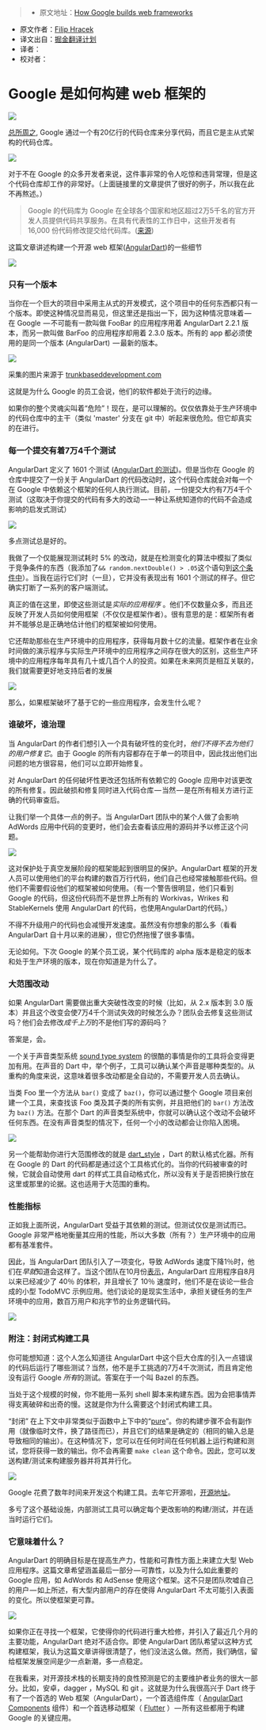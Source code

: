 > * 原文地址：[How Google builds web frameworks](https://medium.freecodecamp.com/how-google-builds-a-web-framework-5eeddd691dea#.dv1nhpg5w)
* 原文作者：[Filip Hracek](https://medium.freecodecamp.com/@filiph)
* 译文出自：[掘金翻译计划](https://github.com/xitu/gold-miner)
* 译者： 
* 校对者：

# Google 是如何构建 web 框架的

![](https://cdn-images-1.medium.com/max/1000/1*QDS-kCgeF8ZJg_JSEwwIeA.jpeg)

[总所周之](http://cacm.acm.org/magazines/2016/7/204032-why-google-stores-billions-of-lines-of-code-in-a-single-repository/fulltext), Google 通过一个有20亿行的代码仓库来分享代码，而且它是主从式架构的代码仓库。

![](https://cdn-images-1.medium.com/max/800/1*3hPZNDocbp68XsbsJoZ-iQ.jpeg)

对于不在 Google 的众多开发者来说，这件事非常的令人吃惊和违背常理，但是这个代码仓库却工作的非常好。（上面链接里的文章提供了很好的例子，所以我在此不再熬述。）

> Google 的代码库为 Google 在全球各个国家和地区超过2万5千名的官方开发人员提供代码共享服务。在具有代表性的工作日中，这些开发者有 16,000 份代码修改提交给代码库。([来源](http://cacm.acm.org/magazines/2016/7/204032-why-google-stores-billions-of-lines-of-code-in-a-single-repository/fulltext))

这篇文章讲述构建一个开源 web 框架([AngularDart](https://webdev.dartlang.org/angular))的一些细节

![](https://cdn-images-1.medium.com/max/800/1*42xyxKFKI9a0j0BWuHGIHg.jpeg)

### 只有一个版本

当你在一个巨大的项目中采用主从式的开发模式，这个项目中的任何东西都只有一个版本。即使这种情况显而易见，但这里还是指出一下，因为这种情况意味着 — 在 Google  — 不可能有一款叫做 FooBar 的应用程序用着 AngularDart 2.2.1 版本，而另一款叫做 BarFoo 的应用程序却用着 2.3.0 版本。所有的 app 都必须使用的是同一个版本 (AngularDart)  — 最新的版本。

![](https://cdn-images-1.medium.com/max/800/0*vdQqatZdTxZ9CUDs.)

采集的图片来源于 [trunkbaseddevelopment.com](https://trunkbaseddevelopment.com/)

这就是为什么 Google 的员工会说，他们的软件都处于流行的边缘。

如果你的整个灵魂尖叫着“危险”！现在，是可以理解的。仅仅依靠处于生产环境中的代码仓库中的主干（类似 'master' 分支在 git 中）听起来很危险。但它却真实的在进行。

### 每一个提交有着7万4千个测试

AngularDart 定义了 1601 个测试 ([AngularDart 的测试](https://github.com/dart-lang/angular2/tree/master/test))。但是当你在 Google 的仓库中提交了一份关于 AngularDart 的代码改动时，这个代码仓库就会对每一个在 Google 中依赖这个框架的任何人执行测试。目前，一份提交大约有7万4千个测试（这取决于你提交的代码有多大的改动 — 一种让系统知道你的代码不会造成影响的启发式测试）

![](https://cdn-images-1.medium.com/max/800/1*5VjjBOiVq74495vLAKctOg.png)

多点测试总是好的。


我做了一个仅能展现测试耗时 5% 的改动，就是在检测变化的算法中模拟了类似于竞争条件的东西（我添加了`&& random.nextDouble() > .05`这个语句到[这个条件中](https://github.com/dart-lang/angular2/blob/v2.1.0/lib/src/core/change_detection/differs/default_iterable_differ.dart#L386)）。当我在运行它们时（一旦），它并没有表现出有 1601 个测试的样子。但它确实打断了一系列的客户端测试。

真正的值在这里，即使这些测试是*实际的应用程序* 。他们不仅数量众多，而且还反映了开发人员如何使用框架（不仅仅是框架作者）。很有意思的是：框架所有者并不能够总是正确地估计他们的框架被如何使用。

它还帮助那些在生产环境中的应用程序，获得每月数十亿的流量。框架作者在业余时间做的演示程序与实际生产环境中的应用程序之间存在很大的区别，这些生产环境中的应用程序每年具有几十或几百个人的投资。如果在未来网页是相互关联的，我们就需要更好地支持后者的发展



![](https://cdn-images-1.medium.com/max/800/1*DrJBfzzSTkGdmrlu6OnYfA.png)

那么，如果框架破坏了基于它的一些应用程序，会发生什么呢？


### 谁破坏，谁治理

当 AngularDart 的作者们想引入一个具有破坏性的变化时，*他们不得不去为他们的用户修复它*。由于 Google 的所有内容都存在于单一的项目中，因此找出他们出问题的地方很容易，他们可以立即开始修复。

对 AngularDart 的任何破坏性更改还包括所有依赖它的 Google 应用中对该更改的所有修复。因此破损和修复同时进入代码仓库 — 当然 — 是在所有相关方进行正确的代码审查后。

让我们举一个具体一点的例子。当 AngularDart 团队中的某个人做了会影响 AdWords 应用中代码的变更时，他们会去查看该应用的源码并予以修正这个问题。

![](https://cdn-images-1.medium.com/max/800/1*kbwhvH4lz1B-jRHBCEvAcA.png)

这对保护处于真空发展阶段的框架能起到很明显的保护。AngularDart 框架的开发人员可以使用他们的平台构建的数百万行代码，他们自己也经常接触那些代码。但他们不需要假设他们的框架被如何使用。（有一个警告很明显，他们只看到 Google 的代码，但这份代码而不是世界上所有的 Workivas，Wrikes 和 StableKernels 使用 AngularDart 的代码，也使用AngularDart的代码。）

不得不升级用户的代码也会减慢开发速度。虽然没有你想象的那么多（看看 AngularDart 自十月以来的进展），但它仍然拖慢了很多事情。

无论如何。下次 Google 的某个员工说，某个代码库的 alpha 版本是稳定的版本和处于生产环境的版本，现在你知道是为什么了。

### 大范围改动

如果 AngularDart 需要做出重大突破性改变的时候（比如，从 2.x 版本到 3.0 版本）并且这个改变会使7万4千个测试失效的时候怎么办？团队会去修复这些测试吗？他们会去修改*成千上万*的不是他们写的源码吗？

答案是，会。

一个关于声音类型系统 [sound type system](https://www.dartlang.org/guides/language/sound-dart) 的很酷的事情是你的工具将会变得更加有用。在声音的 Dart 中，举个例子，工具可以确认某个声音是哪种类型的。从重构的角度来说，这意味着很多改动都是全自动的，不需要开发人员去确认。

当类 Foo 里一个方法从 `bar()` 变成了 `baz()`，你可以通过整个 Google 项目来创建一个工具，来查找该 Foo 类及其子类的所有实例，并且把他们的 `bar()` 方法改为 `baz()` 方法。在那个 Dart 的声音类型系统中，你就可以确认这个改动不会破坏任何东西。在没有声音类型的情况下，任何一个小的改动都会让你陷入困境。

![](https://cdn-images-1.medium.com/max/800/1*yxqdl9CBoB48XG0avf4piQ.gif)

另一个能帮助你进行大范围修改的就是 [dart_style](https://github.com/dart-lang/dart_style) ，Dart 的默认格式化器。所有在 Google 的 Dart 的代码都是通过这个工具格式化的。当你的代码被审查的时候，它就会自动使用 dart 的样式工具自动格式化，所以没有关于是否把换行放在这里或那里的论据。这也适用于大范围的重构。

### 性能指标

正如我上面所说，AngularDart 受益于其依赖的测试。但测试仅仅是测试而已。Google 非常严格地衡量其应用的性能，所以大多数（所有？）生产环境中的应用都有基准套件。

因此，当 AngularDart 团队引入了一项变化，导致 AdWords 速度下降1％时，他们在*早就*知道会这样了。当这个团队在10月份[表示](https://www.youtube.com/watch?list=PLOU2XLYxmsILKY-A1kq4eHMcku3GMAyp2&amp;v=8ixOkJOXdMo)，AngularDart 应用程序自8月以来已经减少了 40％ 的体积，并且增长了 10％ 速度时，他们不是在谈论一些合成的小型 TodoMVC 示例应用。他们谈论的是现实生活中，承担关键任务的生产环境中的应用，数百万用户和兆字节的业务逻辑代码。

![](https://cdn-images-1.medium.com/max/800/1*FFPofhArfE_q-ppyTkDniA.png)

### 附注：封闭式构建工具

你可能想知道：这个人怎么知道往 AngularDart 中这个巨大仓库的引入一点错误的代码后运行了哪些测试？当然，他不是手工挑选的7万4千次测试，而且肯定他没有运行 Google *所有*的测试。答案在于一个叫 Bazel 的东西。

当处于这个规模的时候，你不能用一系列 shell 脚本来构建东西。因为会把事情弄得支离破碎和出奇的慢。这就是你为什么需要这个封闭式构建工具。

“封闭” 在上下文中非常类似于函数中上下中的“[pure](https://en.wikipedia.org/wiki/Pure_function)”。你的构建步骤不会有副作用（就像临时文件，换了路径而已），并且它们的结果是确定的（相同的输入总是导致相同的输出）。在这种情况下，您可以在任何时间在任何机器上运行构建和测试，您将获得一致的输出。你不会再需要 `make clean` 这个命令。因此，您可以发送构建/测试来构建服务器并将其并行化。

![](https://cdn-images-1.medium.com/max/800/1*sq_8UFpeBsxSIpBXpmWiSg.png)

Google 花费了数年时间来开发这个构建工具。去年它开源啦，[开源地址](https://bazel.build/)。

多亏了这个基础设施，内部测试工具可以确定每个更改影响的构建/测试，并在适当时运行它们。

### 它意味着什么？

AngularDart 的明确目标是在提高生产力，性能和可靠性方面上来建立大型 Web 应用程序。这篇文章希望涵盖最后一部分 — 可靠性，以及为什么如此重要的 Google 应用，如 AdWords 和 AdSense 使用这个框架。这不只是团队吹嘘自己的用户 — 如上所述，有大型内部用户的存在使得 AngularDart 不太可能引入表面的变化。所以使框架更可靠。

![](https://cdn-images-1.medium.com/max/800/1*BjhLEoihrMr6eRcTYL50ag.png)

如果你正在寻找一个框架，它使得你的代码进行重大检修，并引入了最近几个月的主要功能，AngularDart 绝对不适合你。即使 AngularDart 团队希望以这种方式构建框架，我认为这篇文章讲得很清楚了，他们没法这么做。然而，我们确信，留给框架发展空间是少一点新潮，多一点稳定。

在我看来，对开源技术栈的长期支持的良性预测是它的主要维护者业务的很大一部分。比如，安卓，dagger ，MySQL 和 git 。这就是为什么我很高兴于 Dart 终于有了一个首选的 Web 框架（AngularDart），一个首选组件库（ [AngularDart Components](https://pub.dartlang.org/packages/angular2_components) 组件）和一个首选移动框架（ [Flutter](https://flutter.io/) ） — 所有这些都用于构建 Google 的关键应用。
